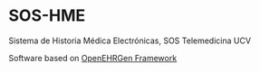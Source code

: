 SOS-HME
=======

Sistema de Historia Médica Electrónicas, SOS Telemedicina UCV

Software based on [OpenEHRGen Framework](https://code.google.com/p/open-ehr-gen-framework/)
